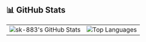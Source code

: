 ## 📊 GitHub Stats

<table>
  <tr>
    <td>
      <img src="https://github-readme-stats.vercel.app/api?username=sk-883&show_icons=true&theme=radical" alt="sk-883's GitHub Stats"/>
    </td>
    <td>
      <img src="https://github-readme-stats.vercel.app/api/top-langs/?username=sk-883&layout=compact&theme=radical" alt="Top Languages"/>
    </td>
  </tr>
</table>

